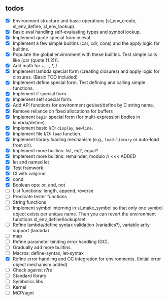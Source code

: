 ## todos

- [x] Environment structure and basic operations (sl_env_create, sl_env_define, sl_env_lookup).
- [x] Basic eval handling self-evaluating types and symbol lookup.
- [x] Implement quote special form in eval.
- [x] Implement a few simple builtins (car, cdr, cons) and the apply logic for builtins.
- [x] Populate the global environment with these builtins. Test simple calls like (car (quote (1 2))).
- [x] Add math for +, -, *, /
- [x] Implement lambda special form (creating closures) and apply logic for closures. (Basic TCO included)
- [x] Implement define special form. Test defining and calling simple functions.
- [x] Implement if special form.
- [x] Implement set! special form.
- [x] Add API functions for environment get/set/define by C string name.
- [x] Remove reliance on fixed allocations for buffers
- [x] Implement `begin` special form (for multi-expression bodies in lambda/define).
- [x] Implement basic I/O: `display`, `newline`.
- [x] Implement file I/O: `load` function.
- [x] Implement library loading mechanism (e.g., `load-library` or auto-load from dir).
- [x] Implement more builtins: list, eq?, equal?
- [x] Implement more builtins: remainder, modulo // <<< ADDED
- [x] let and named let
- [x] Test framwork
- [x] CI with valgrind
- [x] cond
- [x] Boolean ops: or, and, not
- [ ] List functions: length, append, reverse
- [ ] Predicate tester functions
- [ ] String functions
- [ ] Implement symbol interning in sl_make_symbol so that only one symbol object exists per unique name. Then you can revert the environment functions sl_env_define/lookup/set
- [ ] Refine lambda/define syntax validation (variadics?), variable arity support (lambda)
- [ ] map
- [ ] Refine parameter binding error handling (GC).
- [ ] Gradually add more builtins.
- [ ] Macros: define-syntax, let-syntax
- [x] Refine error handling and GC integration for environments. (Initial error object mechanism added)
- [ ] Check against r7rs
- [ ] Standard library
- [ ] Symbolics libs
- [ ] Kernel
- [ ] MCP/agnt
